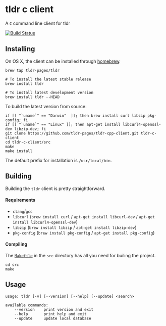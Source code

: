 tldr c client
=============

A `C` command line client for tldr

[![Build Status](https://travis-ci.org/tldr-pages/tldr-cpp-client.svg)](https://travis-ci.org/tldr-pages/tldr-cpp-client)

## Installing

On OS X, the client can be installed through [homebrew](http://brew.sh/).

```
brew tap tldr-pages/tldr

# To install the latest stable release
brew install tldr

# To install latest development version
brew install tldr --HEAD
```

To build the latest version from source:
```
if [[ "`uname`" == "Darwin"  ]]; then brew install curl libzip pkg-config; fi
if [[ "`uname`" == "Linux" ]]; then apt-get install libcurl4-openssl-dev libzip-dev; fi
git clone https://github.com/tldr-pages/tldr-cpp-client.git tldr-c-client
cd tldr-c-client/src
make
make install
```

The default prefix for installation is `/usr/local/bin`.


## Building

Building the `tldr` client is pretty straightforward.

#### Requirements

- `clang`/`gcc`
- `libcurl` (`brew install curl` / `apt-get install libcurl-dev` / `apt-get install libcurl4-openssl-dev`)
- `libzip` (`brew install libzip` / `apt-get install libzip-dev`)
- `pkg-config` (`brew install pkg-config` / `apt-get install pkg-config`)

#### Compiling

The [`Makefile`](https://github.com/tldr-pages/tldr-cpp-client/blob/master/src/Makefile) in the `src` directory has all you need
for builing the project.

```
cd src
make
```

## Usage

```
usage: tldr [-v] [--version] [--help] [--update] <search>

available commands:
    --version    print version and exit
    --help       print help and exit
    --update     update local database
```

